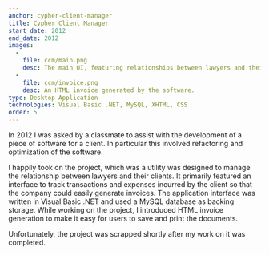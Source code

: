 ```yaml
---
anchor: cypher-client-manager
title: Cypher Client Manager
start_date: 2012
end_date: 2012
images:
  -
    file: ccm/main.png
    desc: The main UI, featuring relationships between lawyers and their clients, and all available operations.
  -
    file: ccm/invoice.png
    desc: An HTML invoice generated by the software.
type: Desktop Application
technologies: Visual Basic .NET, MySQL, XHTML, CSS
order: 5
---
```

In 2012 I was asked by a classmate to assist with the development of a piece of software for a client. In particular
this involved refactoring and optimization of the software.

I happily took on the project, which was a utility was
designed to manage the relationship between lawyers and their clients. It primarily featured an interface to track
transactions and expenses incurred by the client so that the company could easily generate invoices. The application
interface was written in Visual Basic .NET and used a MySQL database as backing storage. While working on the project,
I introduced HTML invoice generation to make it easy for users to save and print the documents.

Unfortunately, the project was scrapped shortly after my work on it was completed.
